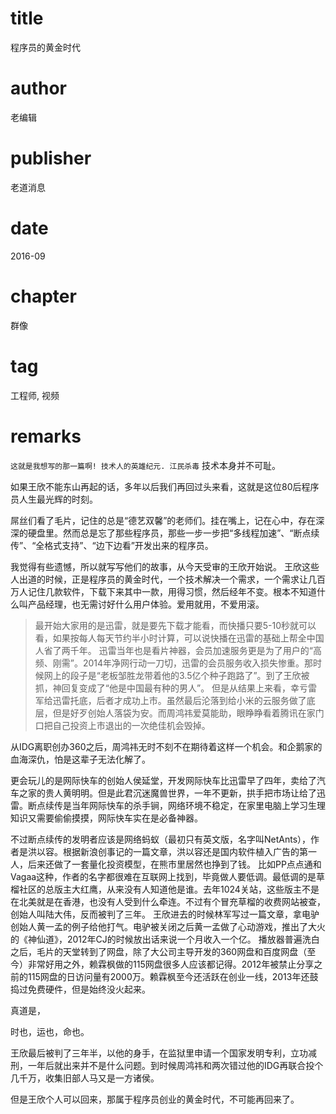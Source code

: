 # title
程序员的黄金时代

# author
老编辑

# publisher
老道消息

# date
2016-09

# chapter
群像

# tag
工程师, 视频

# remarks
`这就是我想写的那一篇啊! 技术人的英雄纪元. 江民杀毒`
技术本身并不可耻。

如果王欣不能东山再起的话，多年以后我们再回过头来看，这就是这位80后程序员人生最光辉的时刻。


屌丝们看了毛片，记住的总是“德艺双馨”的老师们。挂在嘴上，记在心中，存在深深的硬盘里。然而总是忘了那些程序员，那些一步一步把“多线程加速”、“断点续传”、“全格式支持”、“边下边看”开发出来的程序员。


我觉得有些遗憾，所以就写写他们的故事，从今天受审的王欣开始说。
王欣这些人出道的时候，正是程序员的黄金时代，一个技术解决一个需求，一个需求让几百万人记住几款软件，下载下来其中一款，用得习惯，然后经年不变。根本不知道什么叫产品经理，也无需讨好什么用户体验。爱用就用，不爱用滚。
> 最开始大家用的是迅雷，就是要先下载才能看，而快播只要5-10秒就可以看，如果按每人每天节约半小时计算，可以说快播在迅雷的基础上帮全中国人省了两千年。
迅雷当年也是看片神器，会员加速服务更是为了用户的“高频、刚需”。2014年净网行动一刀切，迅雷的会员服务收入损失惨重。那时候网上的段子是“老板邹胜龙带着他的3.5亿个种子跑路了”。到了王欣被抓，神回复变成了“他是中国最有种的男人”。
但是从结果上来看，幸亏雷军给迅雷托底，后者才成功上市。虽然最后沦落到给小米的云服务做了底层，但是好歹创始人落袋为安。而周鸿祎爱莫能助，眼睁睁看着腾讯在家门口把自己投资上市退出的一次绝佳机会毁掉。


从IDG离职创办360之后，周鸿祎无时不刻不在期待着这样一个机会。和企鹅家的血海深仇，怕是这辈子无法化解了。


更会玩儿的是网际快车的创始人侯延堂，开发网际快车比迅雷早了四年，卖给了汽车之家的贵人黄明明。但是此君沉迷魔兽世界，一年不更新，拱手把市场让给了迅雷。断点续传是当年网际快车的杀手锏，网络环境不稳定，在家里电脑上学习生理知识又需要偷偷摸摸，网际快车实在是必备神器。


不过断点续传的发明者应该是网络蚂蚁（最初只有英文版，名字叫NetAnts），作者是洪以容。根据新浪创事记的一篇文章，洪以容还是国内软件植入广告的第一人，后来还做了一套量化投资模型，在熊市里居然也挣到了钱。
比如PP点点通和Vagaa这种，作者的名字都很难在互联网上找到，毕竟做人要低调。最低调的是草榴社区的总版主大红鹰，从来没有人知道他是谁。去年1024关站，这些版主不是在北美就是在香港，也没有人受到什么牵连。不过有个冒充草榴的收费网站被查，创始人叫陆大伟，反而被判了三年。
王欣进去的时候林军写过一篇文章，拿电驴创始人黄一孟的例子给他打气。电驴被关闭之后黄一孟做了心动游戏，推出了大火的《神仙道》，2012年CJ的时候放出话来说一个月收入一个亿。
播放器普遍洗白之后，毛片的天堂转到了网盘，除了大公司主导开发的360网盘和百度网盘（至今）非常好用之外，赖霖枫做的115网盘很多人应该都记得。2012年被禁止分享之前的115网盘的日访问量有2000万。赖霖枫至今还活跃在创业一线，2013年还鼓捣过免费硬件，但是始终没火起来。


真道是，


时也，运也，命也。

王欣最后被判了三年半，以他的身手，在监狱里申请一个国家发明专利，立功减刑，一年后就出来并不是什么问题。到时候周鸿祎和两次错过他的IDG再联合投个几千万，收集旧部人马又是一方诸侯。

但是王欣个人可以回来，那属于程序员创业的黄金时代，不可能再回来了。
